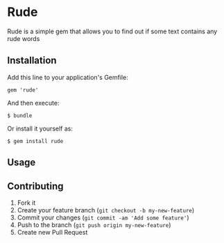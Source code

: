 # Rude
Rude is a simple gem that allows you to find out if some text contains any rude words
## Installation

Add this line to your application's Gemfile:

    gem 'rude'

And then execute:

    $ bundle

Or install it yourself as:

    $ gem install rude

## Usage



## Contributing

1. Fork it
2. Create your feature branch (`git checkout -b my-new-feature`)
3. Commit your changes (`git commit -am 'Add some feature'`)
4. Push to the branch (`git push origin my-new-feature`)
5. Create new Pull Request
